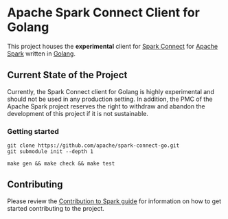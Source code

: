 # Apache Spark Connect Client for Golang

This project houses the **experimental** client for [Spark
Connect](https://spark.apache.org/docs/latest/spark-connect-overview.html) for
[Apache Spark](https://spark.apache.org/) written in [Golang](https://go.dev/).


## Current State of the Project

Currently, the Spark Connect client for Golang is highly experimental and should
not be used in any production setting. In addition, the PMC of the Apache Spark
project reserves the right to withdraw and abandon the development of this project
if it is not sustainable.

### Getting started

```
git clone https://github.com/apache/spark-connect-go.git
git submodule init --depth 1

make gen && make check && make test
```

## Contributing

Please review the [Contribution to Spark guide](https://spark.apache.org/contributing.html)
for information on how to get started contributing to the project.